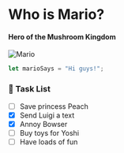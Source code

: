 # Who is Mario? 
#### Hero of the Mushroom Kingdom  

![Mario](https://github.com/user-attachments/assets/f50a6206-3b10-4f03-82b9-000c1a0802e9)

```javascript
let marioSays = "Hi guys!";
```
### 🍄 Task List
- [ ] Save princess Peach
- [x] Send Luigi a text
- [x] Annoy Bowser
- [ ] Buy toys for Yoshi
- [ ] Have loads of fun
